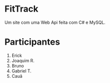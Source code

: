 # FitTrack
Um site com uma Web Api feita com C# e MySQL.

# Participantes
1. Erick
2. Joaquim R.
3. Bruno
4. Gabriel T.
5. Cauã
